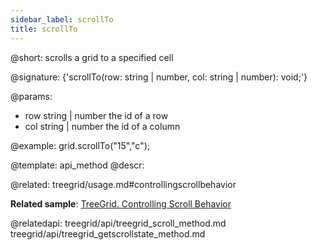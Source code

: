```yaml
---
sidebar_label: scrollTo
title: scrollTo
---          
```


@short: scrolls a grid to a specified cell

@signature: {'scrollTo(row: string | number, col: string | number): void;'}

@params:
- row 	string | number 	the id of a row
- col 	string | number 	the id of a column

@example:
grid.scrollTo("15","c");


@template: api_method
@descr:

@related: treegrid/usage.md#controllingscrollbehavior

**Related sample**: [TreeGrid. Controlling Scroll Behavior](https://snippet.dhtmlx.com/kxytdnvi)

@relatedapi: treegrid/api/treegrid_scroll_method.md
treegrid/api/treegrid_getscrollstate_method.md




